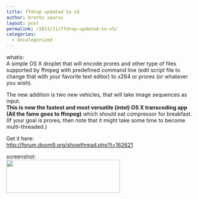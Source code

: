 ```yaml
---
title: ffdrop updated to v5
author: bronto saurus
layout: post
permalink: /2011/11/ffdrop-updated-to-v5/
categories:
  - Uncategorized
---
```

whatis:  
A simple OS X droplet that will encode prores and other type of files supported by ffmpeg with predefined command line (edit script file to change that with your favorite text editor) to x264 or prores (or whatever you wish).

The new addition is two new vehicles, that will take image sequences as input.  
**This is now the fastest and most versatile (intel) OS X transcoding app (All the fame goes to ffmpeg)** which should eat compressor for breakfast.  
(If your goal is prores, then note that it might take some time to become multi-threaded.)

Get it here:  
<http://forum.doom9.org/showthread.php?t=162621>

screenshot:  
[<img src="http://brontosaurusrex.69.mu/wp-content/uploads/2011/11/newffdrop5-300x88.png" alt="" title="newffdrop5" width="300" height="88" class="aligncenter size-medium wp-image-1943" />][1]

 [1]: http://brontosaurusrex.69.mu/wp-content/uploads/2011/11/newffdrop5.png